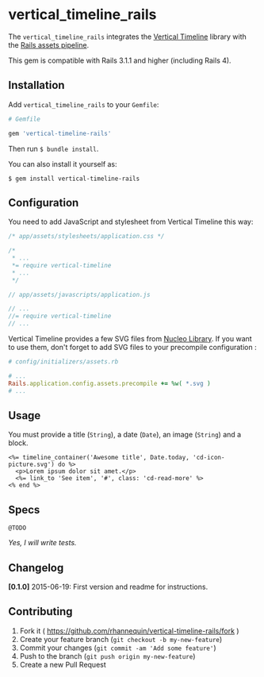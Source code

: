 # vertical_timeline_rails

The `vertical_timeline_rails` integrates the [Vertical Timeline](http://codyhouse.co/gem/vertical-timeline) library with the [Rails assets pipeline](http://guides.rubyonrails.org/asset_pipeline.html).

This gem is compatible with Rails 3.1.1 and higher (including Rails 4).

## Installation

Add `vertical_timeline_rails` to your `Gemfile`:

```ruby
# Gemfile

gem 'vertical-timeline-rails'
```

Then run `$ bundle install`.

You can also install it yourself as:

```
$ gem install vertical-timeline-rails
```

## Configuration

You need to add JavaScript and stylesheet from Vertical Timeline this way:

```css
/* app/assets/stylesheets/application.css */

/*
 * ...
 *= require vertical-timeline
 * ...
 */
```

```js
// app/assets/javascripts/application.js

// ...
//= require vertical-timeline
// ...
```

Vertical Timeline provides a few SVG files from [Nucleo Library](https://nucleoapp.com). If you want to use them, don't forget to add SVG files to your precompile configuration :

```ruby
# config/initializers/assets.rb

# ...
Rails.application.config.assets.precompile += %w( *.svg )
# ...
```

## Usage

You must provide a title (`String`), a date (`Date`), an image (`String`) and a block.

```erb
<%= timeline_container('Awesome title', Date.today, 'cd-icon-picture.svg') do %>
  <p>Lorem ipsum dolor sit amet.</p>
  <%= link_to 'See item', '#', class: 'cd-read-more' %>
<% end %>
```

## Specs

`@TODO`

*Yes, I will write tests.*

## Changelog

**[0.1.0]** 2015-06-19: First version and readme for instructions.

## Contributing

1. Fork it ( https://github.com/rhannequin/vertical-timeline-rails/fork )
2. Create your feature branch (`git checkout -b my-new-feature`)
3. Commit your changes (`git commit -am 'Add some feature'`)
4. Push to the branch (`git push origin my-new-feature`)
5. Create a new Pull Request
